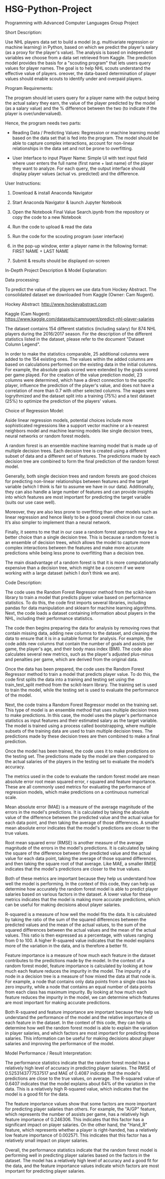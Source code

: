 # HSG-Python-Project
Programming with Advanced Computer Languages Group Project


Short Description:

Use NHL players data set to build a model (e.g. multivariate regression or machine learning) in Python, based on which we predict the player's salary (as a proxy for the player's value). The analysis is  based on independent variables we choose from a data set retrieved from Kaggle. The prediction model provides the basis for a "scouting program" that lets users query values for player names. The goal is to help NHL scouts understand the effective value of players. oreover, the data-based determination of player values should enable scouts to identify under and overpaid players.


Program Requirements:

The program should let users query for a player name with the output being the actual salary they earn, the value of the player predicted by the model (as a salary value) and the % difference between the two (to indicate if the player is over/undervalued).

Hence, the program needs two parts:

- Reading Data / Predicting Values: Regression or machine learning model based on the data set that is fed into the program. The model should be able to capture complex interactions, account for non-linear relationships in the data set and not be prone to overfitting.

- User Interface to input Player Name: Simple UI with text input field where user enters the full name (first name + last name) of the player they want to analyze. For each query, the output interface should display player values (actual vs. predicted) and the difference.


User Instructions:

1) Download & install Anaconda Navigator

2) Start Anaconda Navigator & launch Jupyter Notebook

3) Open the Notebook Final Value Search.ipynb from the repository or copy the code to a new Notebook

4) Run the code to upload & read the data

5) Run the code for the scouting program (user interface)

6) in the pop-up window, enter a player name in the following format: FIRST NAME + LAST NAME

7) Submit & results should be displayed on-screen


In-Depth Project Description & Model Explanation:


Data processing:

To predict the value of the players we use data from Hockey Abstract. The consolidated dataset we downloaded from Kaggle (Owner: Cam Nugent).

Hockey Abstract: http://www.hockeyabstract.com

Kaggle (Cam Nugent): https://www.kaggle.com/datasets/camnugent/predict-nhl-player-salaries

The dataset contains 154 different statistics (including salary) for 874 NHL players during the 2016/2017 season. For the description of the different statistics listed in the dataset, please refer to the document "Dataset Column Legend".

In order to make the statistics comparable, 25 additional columns were added to the 154 existing ones. The values within the added columns are based on calculations performed on the existing data in the initial columns. For example, the absolute goals scored were extended by the goals scored per game played. For the creation of the value prediction model, 23 columns were determined, which have a direct connection to the specific player, influence the prediction of the player's value, and does not have a correlation of more than 0.7 with other selected columns. The wages were logrythmized and the dataset split into a training (75%) and a test dataset (25%) to optimize the prediction of the players' values.


Choice of Regression Model:

Aside linear regression models, potential choices include more sophisticated regressions like a support vector machine or a k-nearest neighbors model and machine learning models like single decision trees, neural networks or random forest models.

A random forest is an ensemble machine learning model that is made up of multiple decision trees. Each decision tree is created using a different subset of data and a different set of features. The predictions made by each decision tree are combined to form the final prediction of the random forest model.

Generally, both single decision trees and random forests are good choices for predicting non-linear relationships between features and the target variable (which I think is fair to assume we have in our data). Additionally, they can also handle a large number of features and can provide insights into which features are most important for predicting the target variable (suits our use case well).

Moreover, they are also less prone to overfitting than other models such as linear regression and hence likely to be a good overall choice in our case. It’s also simpler to implement than a neural network.

Finally, it seems to me that in our case a random forest approach may be a better choice than a single decision tree. This is because a random forest is an ensemble of decision trees, which allows the model to capture more complex interactions between the features and make more accurate predictions while being less prone to overfitting than a decision tree.

The main disadvantage of a random forest is that it is more computationally expensive than a decision tree, which might be a concern if we were working with a large dataset (which I don’t think we are).


Code Description:

The code uses the Random Forest Regressor method from the scikit-learn library to train a model that predicts player value based on performance statistics. To do this, the code first imports several libraries, including pandas for data manipulation and sklearn for machine learning algorithms. Next, the code loads a dataset containing information about players in the NHL, including their performance statistics.

The code then begins preparing the data for analysis by removing rows that contain missing data, adding new columns to the dataset, and cleaning the data to ensure that it is in a suitable format for analysis. For example, the code adds new columns that contain the number of goals and assists per game, the player's age, and their body mass index (BMI). The code also calculates several new metrics, such as the player's adjusted plus-minus and penalties per game, which are derived from the original data.

Once the data has been prepared, the code uses the Random Forest Regressor method to train a model that predicts player value. To do this, the code first splits the data into a training and testing set using the train_test_split method from the scikit-learn library. The training set is used to train the model, while the testing set is used to evaluate the performance of the model.

Next, the code trains a Random Forest Regressor model on the training set. This type of model is an ensemble method that uses multiple decision trees to make predictions. In this case, the model uses the player's performance statistics as input features and their estimated salary as the target variable. The model is trained using a process called bootstrapping, where multiple subsets of the training data are used to train multiple decision trees. The predictions made by these decision trees are then combined to make a final prediction.

Once the model has been trained, the code uses it to make predictions on the testing set. The predictions made by the model are then compared to the actual salaries of the players in the testing set to evaluate the model’s accuracy.

The metrics used in the code to evaluate the random forest model are mean absolute error root mean squared error, r squared and feature importance. These are all commonly used metrics for evaluating the performance of regression models, which make predictions on a continuous numerical scale.

Mean absolute error (MAE) is a measure of the average magnitude of the errors in the model's predictions. It is calculated by taking the absolute value of the difference between the predicted value and the actual value for each data point, and then taking the average of those differences. A smaller mean absolute error indicates that the model's predictions are closer to the true values.

Root mean squared error (RMSE) is another measure of the average magnitude of the errors in the model's predictions. It is calculated by taking the square of the difference between the predicted value and the actual value for each data point, taking the average of those squared differences, and then taking the square root of that average. Like MAE, a smaller RMSE indicates that the model's predictions are closer to the true values.

Both of these metrics are important because they help us understand how well the model is performing. In the context of this code, they can help us determine how accurately the random forest model is able to predict player salaries based on various factors in the dataset. A lower value for these metrics indicates that the model is making more accurate predictions, which can be useful for making decisions about player salaries.

R-squared is a measure of how well the model fits the data. It is calculated by taking the ratio of the sum of the squared differences between the predicted values and the mean of the actual values, to the sum of the squared differences between the actual values and the mean of the actual values. This ratio is then expressed as a percentage, with values ranging from 0 to 100. A higher R-squared value indicates that the model explains more of the variation in the data, and is therefore a better fit.

Feature importance is a measure of how much each feature in the dataset contributes to the predictions made by the model. In the context of a random forest model, feature importance is calculated by looking at how much each feature reduces the impurity in the model. The impurity of a node in a decision tree is a measure of how mixed the data at that node is. For example, a node that contains only data points from a single class has zero impurity, while a node that contains an equal number of data points from each class has maximum impurity. By looking at how much each feature reduces the impurity in the model, we can determine which features are most important for making accurate predictions.

Both R-squared and feature importance are important because they help us understand the performance of the model and the relative importance of each feature in the dataset. In the context of this code, they can help us determine how well the random forest model is able to explain the variation in player salaries, and which factors are most important for predicting those salaries. This information can be useful for making decisions about player salaries and improving the performance of the model.

Model Performance / Result Interpretation:

The performance statistics indicate that the random forest model has a relatively high level of accuracy in predicting player salaries. The RMSE of 0.5253143777537517 and MAE of 0.4087 indicate that the model's predictions are close to the true values, on average. The R-squared value of 0.6407 indicates that the model explains about 64% of the variation in the data. This is a relatively high R-squared value, which indicates that the model is a good fit for the data.

The feature importance values show that some factors are more important for predicting player salaries than others. For example, the "A/GP" feature, which represents the number of assists per game, has a relatively high feature importance of 0.246306. This indicates that this factor has a significant impact on player salaries. On the other hand, the "Hand_R" feature, which represents whether a player is right-handed, has a relatively low feature importance of 0.002571. This indicates that this factor has a relatively small impact on player salaries.

Overall, the performance statistics indicate that the random forest model is performing well in predicting player salaries based on the factors in the dataset. The model has a relatively high level of accuracy and a good fit for the data, and the feature importance values indicate which factors are most important for predicting player salaries.

